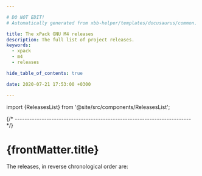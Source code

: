 ```yaml
---

# DO NOT EDIT!
# Automatically generated from xbb-helper/templates/docusaurus/common.

title: The xPack GNU M4 releases
description: The full list of project releases.
keywords:
  - xpack
  - m4
  - releases

hide_table_of_contents: true

date: 2020-07-21 17:53:00 +0300

---
```


<head><title>{frontMatter.title}</title></head>
<head><meta property="og:title" content={frontMatter.title}/></head>

import {ReleasesList} from '@site/src/components/ReleasesList';

{/* ------------------------------------------------------------------------ */}

# {frontMatter.title}

The releases, in reverse chronological order are:

<ReleasesList />
